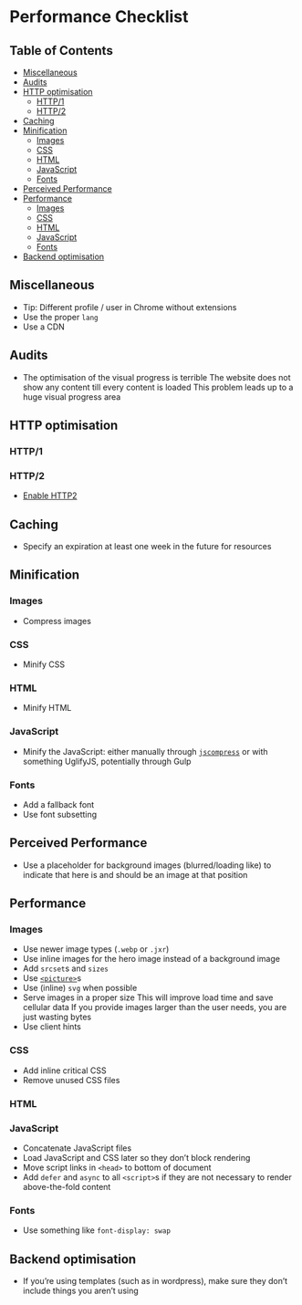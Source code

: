 # Performance Checklist

## Table of Contents

*   [Miscellaneous](#miscellaneous)
*   [Audits](#audits)
*   [HTTP optimisation](#http-optimisation)
    *   [HTTP/1](#http1)
    *   [HTTP/2](#http2)
*   [Caching](#caching)
*   [Minification](#minification)
    *   [Images](#images)
    *   [CSS](#css)
    *   [HTML](#html)
    *   [JavaScript](#javascript)
    *   [Fonts](#fonts)
*   [Perceived Performance](#perceived-performance)
*   [Performance](#performance)
    *   [Images](#images-1)
    *   [CSS](#css-1)
    *   [HTML](#html-1)
    *   [JavaScript](#javascript-1)
    *   [Fonts](#fonts-1)
*   [Backend optimisation](#backend-optimisation)

## Miscellaneous

*   Tip: Different profile / user in Chrome without extensions
*   Use the proper `lang`
*   Use a CDN

## Audits

*   The optimisation of the visual progress is terrible
    The website does not show any content till every content is loaded
    This problem leads up to a huge visual progress area

## HTTP optimisation

### HTTP/1

### HTTP/2

*   [Enable HTTP2](https://tools.keycdn.com/http2-test)

## Caching

*   Specify an expiration at least one week in the future for resources

## Minification

### Images

*   Compress images

### CSS

*   Minify CSS

### HTML

*   Minify HTML

### JavaScript

*   Minify the JavaScript: either manually through
    [`jscompress`](https://jscompress.com/) or with something UglifyJS,
    potentially through Gulp

### Fonts

*   Add a fallback font
*   Use font subsetting

## Perceived Performance

*   Use a placeholder for background images (blurred/loading like) to
    indicate that here is and should be an image at that position

## Performance

### Images

*   Use newer image types (`.webp` or `.jxr`)
*   Use inline images for the hero image instead of a background image
*   Add `srcset`s and `sizes`
*   Use [`<picture>`](https://developer.mozilla.org/en-US/docs/Web/HTML/Element/picture)s
*   Use (inline) `svg` when possible
*   Serve images in a proper size
    This will improve load time and save cellular data
    If you provide images larger than the user needs, you are just wasting bytes
*   Use client hints

### CSS

*   Add inline critical CSS
*   Remove unused CSS files

### HTML

### JavaScript

*   Concatenate JavaScript files
*   Load JavaScript and CSS later so they don’t block rendering
*   Move script links in `<head>` to bottom of document
*   Add `defer` and `async` to all `<script>`s if they are not necessary to
    render above-the-fold content

### Fonts

*   Use something like `font-display: swap`

## Backend optimisation

*   If you’re using templates (such as in wordpress), make sure they don’t
    include things you aren’t using
